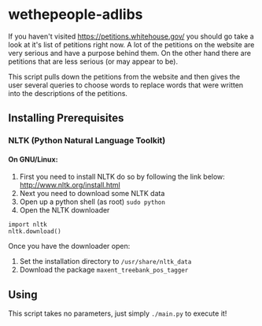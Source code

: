 wethepeople-adlibs
==================

If you haven't visited https://petitions.whitehouse.gov/ you should go take a look at it's list of petitions right now. A lot of the petitions on the website are very serious and have a purpose behind them. On the other hand there are petitions that are less serious (or may appear to be).

This script pulls down the petitions from the website and then gives the user several queries to choose words to replace words that were written into the descriptions of the petitions.

## Installing Prerequisites

### NLTK (Python Natural Language Toolkit)

#### On GNU/Linux:

1. First you need to install NLTK do so by following the link below:
http://www.nltk.org/install.html
2. Next you need to download some NLTK data
3. Open up a python shell (as root) `sudo python`
4. Open the NLTK downloader
```
import nltk
nltk.download()
```
Once you have the downloader open:

1. Set the installation directory to `/usr/share/nltk_data`
2. Download the package `maxent_treebank_pos_tagger`

## Using

This script takes no parameters, just simply `./main.py` to execute it!
